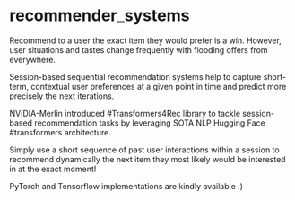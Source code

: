 # recommender_systems

Recommend to a user the exact item they would prefer is a win. However, user situations and tastes change frequently with flooding offers from everywhere.


Session-based sequential recommendation systems help to capture short-term, contextual user preferences at a given point in time and predict more precisely the next iterations.


NVIDIA-Merlin introduced #Transformers4Rec library to tackle session-based recommendation tasks by leveraging SOTA NLP Hugging Face #transformers architecture.


Simply use a short sequence of past user interactions within a session to recommend dynamically the next item they most likely would be interested in at the exact moment!

PyTorch and Tensorflow implementations are kindly available :)
